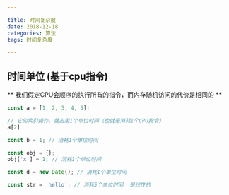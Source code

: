 ```yaml
---

title: 时间复杂度
date: 2018-12-18
categories: 算法
tags: 时间复杂度

---
```


##  时间单位 (基于cpu指令)

** 我们假定CPU会顺序的执行所有的指令，而内存随机访问的代价是相同的 **

```javascript
const a = [1, 2, 3, 4, 5];

// 它的索引操作，就占用1个单位时间（也就是消耗1个CPU指令）
a[2]

const b = 1; // 消耗1个单位时间

const obj = {};
obj['x'] = 1; // 消耗1个单位时间

const d = new Date(); // 消耗1个单位时间

const str = 'hello'; // 消耗5个单位时间  是线性的
```
